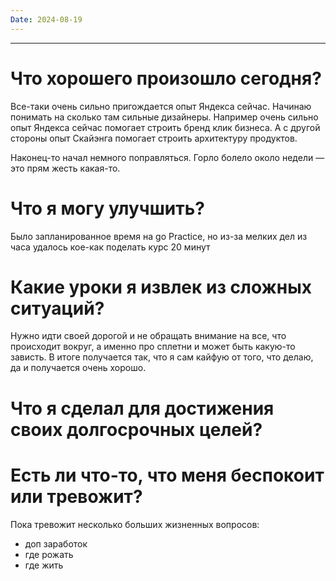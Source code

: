 ```yaml
---
Date: 2024-08-19
---
```

---
# Что хорошего произошло сегодня?
Все-таки очень сильно пригождается опыт Яндекса сейчас. Начинаю понимать на сколько там сильные дизайнеры. Например очень сильно опыт Яндекса сейчас помогает строить бренд клик бизнеса. 
А с другой стороны опыт Скайэнга помогает строить архитектуру продуктов. 

Наконец-то начал немного поправляться. Горло болело около недели — это прям жесть какая-то. 

# Что я могу улучшить?
Было запланированное время на go Practice, но из-за мелких дел из часа удалось кое-как поделать курс 20 минут

# Какие уроки я извлек из сложных ситуаций?
Нужно идти своей дорогой и не обращать внимание на все, что происходит вокруг, а именно про сплетни и может быть какую-то зависть. В итоге получается так, что я сам кайфую от того, что делаю, да и получается очень хорошо. 


# Что я сделал для достижения своих долгосрочных целей?



# Есть ли что-то, что меня беспокоит или тревожит?
Пока тревожит несколько больших жизненных вопросов:
- доп заработок
- где рожать 
- где жить






